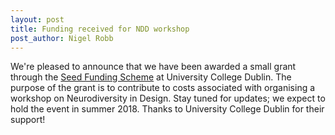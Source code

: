 ```yaml
---
layout: post
title: Funding received for NDD workshop
post_author: Nigel Robb
---
```

We're pleased to announce that we have been awarded a small grant through the [Seed Funding Scheme](http://www.ucd.ie/research/about/internalfundingschemes/seedfundingtestimonials/) at University College Dublin. The purpose of the grant is to contribute to costs associated with organising a workshop on Neurodiversity in Design. Stay tuned for updates; we expect to hold the event in summer 2018. Thanks to University College Dublin for their support!
